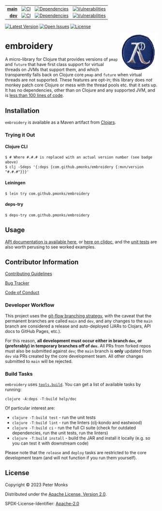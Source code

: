 | | | | |
|---:|:---:|:---:|:---:|
| [**main**](https://github.com/pmonks/embroidery/tree/main) | [![CI](https://github.com/pmonks/embroidery/workflows/CI/badge.svg?branch=main)](https://github.com/pmonks/embroidery/actions?query=workflow%3ACI+branch%3Amain) | [![Dependencies](https://github.com/pmonks/embroidery/workflows/dependencies/badge.svg?branch=main)](https://github.com/pmonks/embroidery/actions?query=workflow%3Adependencies+branch%3Amain) | [![Vulnerabilities](https://github.com/pmonks/embroidery/workflows/vulnerabilities/badge.svg?branch=main)](https://pmonks.github.io/embroidery/nvd/dependency-check-report.html) |
| [**dev**](https://github.com/pmonks/embroidery/tree/dev)  | [![CI](https://github.com/pmonks/embroidery/workflows/CI/badge.svg?branch=dev)](https://github.com/pmonks/embroidery/actions?query=workflow%3ACI+branch%3Adev) | [![Dependencies](https://github.com/pmonks/embroidery/workflows/dependencies/badge.svg?branch=dev)](https://github.com/pmonks/embroidery/actions?query=workflow%3Adependencies+branch%3Adev) | [![Vulnerabilities](https://github.com/pmonks/embroidery/workflows/vulnerabilities/badge.svg?branch=dev)](https://github.com/pmonks/embroidery/actions?query=workflow%3Avulnerabilities+branch%3Adev) |

[![Latest Version](https://img.shields.io/clojars/v/com.github.pmonks/embroidery)](https://clojars.org/com.github.pmonks/embroidery/) [![Open Issues](https://img.shields.io/github/issues/pmonks/embroidery.svg)](https://github.com/pmonks/embroidery/issues) [![License](https://img.shields.io/github/license/pmonks/embroidery.svg)](https://github.com/pmonks/embroidery/blob/main/LICENSE)

<img alt="embroidery logo: a cross stitch rendition of the Clojure logo" align="right" width="25%" src="embroidery-logo.png">

# embroidery

A micro-library for Clojure that provides versions of `pmap` and `future` that have first class support for virtual threads on JVMs that support them, and which transparently falls back on Clojure core `pmap` and `future` when virtual threads are not supported.  These features are opt-in; this library does _not_ monkey patch core Clojure or mess with the thread pools etc. that it sets up.  It has no dependencies, other than on Clojure and any supported JVM, and is [less than 100 lines of code](https://github.com/pmonks/lice-comb/tree/main/src/embroidery).

## Installation

`embroidery` is available as a Maven artifact from [Clojars](https://clojars.org/com.github.pmonks/embroidery).

### Trying it Out

#### Clojure CLI

```shell
$ # Where #.#.# is replaced with an actual version number (see badge above)
$ clj -Sdeps '{:deps {com.github.pmonks/embroidery {:mvn/version "#.#.#"}}}'
```

#### Leiningen

```shell
$ lein try com.github.pmonks/embroidery
```

#### deps-try

```shell
$ deps-try com.github.pmonks/embroidery
```

## Usage

[API documentation is available here](https://pmonks.github.io/embroidery/), or [here on cljdoc](https://cljdoc.org/d/com.github.pmonks/embroidery/), and the [unit tests](https://github.com/pmonks/embroidery/blob/main/test/embroidery/api_test.clj) are also worth perusing to see worked examples.

## Contributor Information

[Contributing Guidelines](https://github.com/pmonks/embroidery/blob/main/.github/CONTRIBUTING.md)

[Bug Tracker](https://github.com/pmonks/embroidery/issues)

[Code of Conduct](https://github.com/pmonks/embroidery/blob/main/.github/CODE_OF_CONDUCT.md)

### Developer Workflow

This project uses the [git-flow branching strategy](https://nvie.com/posts/a-successful-git-branching-model/), with the caveat that the permanent branches are called `main` and `dev`, and any changes to the `main` branch are considered a release and auto-deployed (JARs to Clojars, API docs to GitHub Pages, etc.).

For this reason, **all development must occur either in branch `dev`, or (preferably) in temporary branches off of `dev`.**  All PRs from forked repos must also be submitted against `dev`; the `main` branch is **only** updated from `dev` via PRs created by the core development team.  All other changes submitted to `main` will be rejected.

### Build Tasks

`embroidery` uses [`tools.build`](https://clojure.org/guides/tools_build). You can get a list of available tasks by running:

```
clojure -A:deps -T:build help/doc
```

Of particular interest are:

* `clojure -T:build test` - run the unit tests
* `clojure -T:build lint` - run the linters (clj-kondo and eastwood)
* `clojure -T:build ci` - run the full CI suite (check for outdated dependencies, run the unit tests, run the linters)
* `clojure -T:build install` - build the JAR and install it locally (e.g. so you can test it with downstream code)

Please note that the `release` and `deploy` tasks are restricted to the core development team (and will not function if you run them yourself).

## License

Copyright © 2023 Peter Monks

Distributed under the [Apache License, Version 2.0](http://www.apache.org/licenses/LICENSE-2.0).

SPDX-License-Identifier: [Apache-2.0](https://spdx.org/licenses/Apache-2.0)
